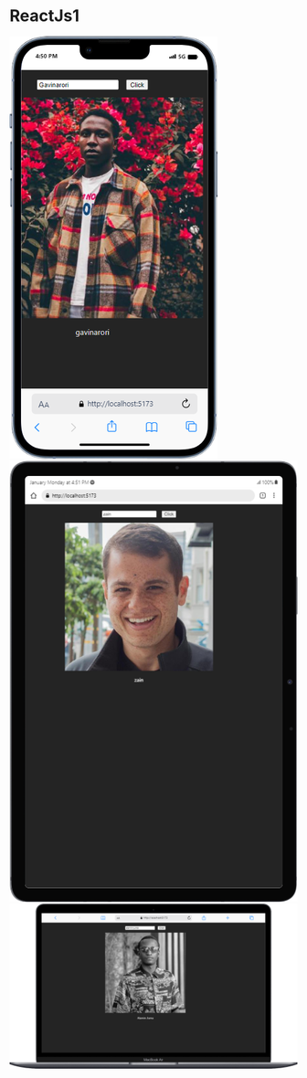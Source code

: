 # ReactJs1
![alt text](https://github.com/mcnentom/ReactJs1/blob/github/src/assets/mobile%20(11).png)
![alt text](https://github.com/mcnentom/ReactJs1/blob/github/src/assets/mobile%20(12).png)
![alt text](https://github.com/mcnentom/ReactJs1/blob/github/src/assets/mobile%20(13).png)

